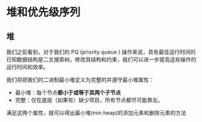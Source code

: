 # 堆和优先级序列

## 堆

我们之前看到，对于我们的 PQ (priority queue ) 操作来说，具有最佳运行时间的已知数据结构是二叉搜索树。修改其结构和约束，我们可以进一步提高这些操作的运行时间和效率。

我们将把我们的二进制最小堆定义为完整的并遵守最小堆属性：

-   最小堆：每个节点**都小于或等于其两个子节点**
-   完整：仅在底层（如果有）缺少项目，所有节点都尽可能靠左。

满足这两个属性，就可以得出最小堆(min heap)的添加元素和删除元素的方法
